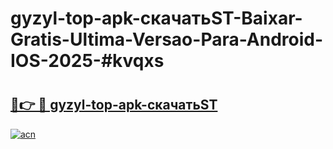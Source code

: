 # gyzyl-top-apk-скачатьST-Baixar-Gratis-Ultima-Versao-Para-Android-IOS-2025-#kvqxs

# <h2><a href="https://ainizakaria.my?title=gyzyl-top-apk-скачатьST&ref=22M">🔗👉 🔴 gyzyl-top-apk-скачатьST</a></h2>

[![acn](https://github.com/user-attachments/assets/0f9c940e-d8b0-45ae-aac7-cd30a18b3e1c)](https://ainizakaria.my?title=gyzyl-top-apk-скачатьST&ref=22M)


